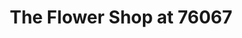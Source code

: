 ---
title: "The Flower Shop at 76067"
url: /mineral-wells/the-flower-shop-at-76067/
shop: Blumen
---